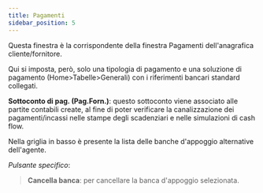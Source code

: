 ```yaml
---
title: Pagamenti
sidebar_position: 5
---
```


Questa finestra è la corrispondente della finestra Pagamenti dell'anagrafica cliente/fornitore.

Qui si imposta, però, solo una tipologia di pagamento e una soluzione di pagamento (Home>Tabelle>Generali) con i riferimenti bancari standard collegati.

**Sottoconto di pag. (Pag.Forn.)**: questo sottoconto viene associato alle partite contabili create, al fine di poter verificare la canalizzazione dei pagamenti/incassi nelle stampe degli scadenziari e nelle simulazioni di cash flow.

Nella griglia in basso è presente la lista delle banche d'appoggio alternative dell'agente.

*Pulsante specifico*:
> **Cancella banca**: per cancellare la banca d'appoggio selezionata. 